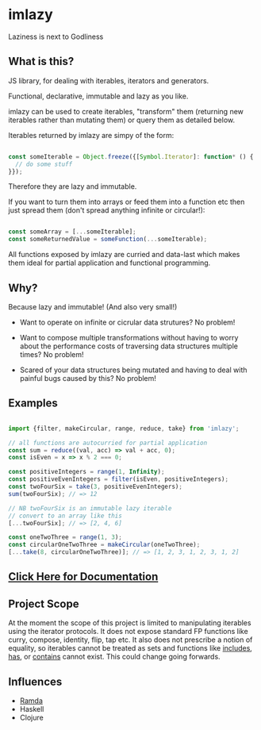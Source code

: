 # imlazy

Laziness is next to Godliness

## What is this?

JS library, for dealing with iterables, iterators and generators.

Functional, declarative, immutable and lazy as you like.

imlazy can be used to create iterables, "transform" them (returning new iterables rather than mutating them) or query them as detailed below.

Iterables returned by imlazy are simpy of the form:

```javascript

const someIterable = Object.freeze({[Symbol.Iterator]: function* () {
  // do some stuff
}});

```

Therefore they are lazy and immutable.

If you want to turn them into arrays or feed them into a function etc then just spread them (don't spread anything infinite or circular!):

```javascript

const someArray = [...someIterable];
const someReturnedValue = someFunction(...someIterable);

```

All functions exposed by imlazy are curried and data-last which makes them ideal for partial application and functional programming.

## Why?

Because lazy and immutable! (And also very small!)

- Want to operate on infinite or cicrular data strutures? No problem!

- Want to compose multiple transformations without having to worry about the performance costs of traversing data structures multiple times? No problem!

- Scared of your data structures being mutated and having to deal with painful bugs caused by this? No problem!

## Examples

```javascript

import {filter, makeCircular, range, reduce, take} from 'imlazy';

// all functions are autocurried for partial application
const sum = reduce((val, acc) => val + acc, 0);
const isEven = x => x % 2 === 0;

const positiveIntegers = range(1, Infinity);
const positiveEvenIntegers = filter(isEven, positiveIntegers);
const twoFourSix = take(3, positiveEvenIntegers);
sum(twoFourSix); // => 12

// NB twoFourSix is an immutable lazy iterable
// convert to an array like this
[...twoFourSix]; // => [2, 4, 6]

const oneTwoThree = range(1, 3);
const circularOneTwoThree = makeCircular(oneTwoThree);
[...take(8, circularOneTwoThree)]; // => [1, 2, 3, 1, 2, 3, 1, 2]

```

## [Click Here for Documentation](http://benji6.github.io/imlazy/docs/)

## Project Scope

At the moment the scope of this project is limited to manipulating iterables using the iterator protocols. It does not expose standard FP functions like curry, compose, identity, flip, tap etc. It also does not prescribe a notion of equality, so iterables cannot be treated as sets and functions like [includes](https://tc39.github.io/Array.prototype.includes/), [has](https://developer.mozilla.org/en-US/docs/Web/JavaScript/Reference/Global_Objects/Set/has), or [contains](http://ramdajs.com/docs/#contains) cannot exist. This could change going forwards.

## Influences

- [Ramda](https://github.com/ramda/ramda)
- Haskell
- Clojure
